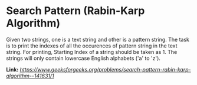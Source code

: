 # Search Pattern (Rabin-Karp Algorithm)
Given two strings, one is a text string and other is a pattern string. The task is to print the indexes of all the occurences of pattern string in the text string. For printing, Starting Index of a string should be taken as 1. The strings will only contain lowercase English alphabets ('a' to 'z').

**Link:** _https://www.geeksforgeeks.org/problems/search-pattern-rabin-karp-algorithm--141631/1_
